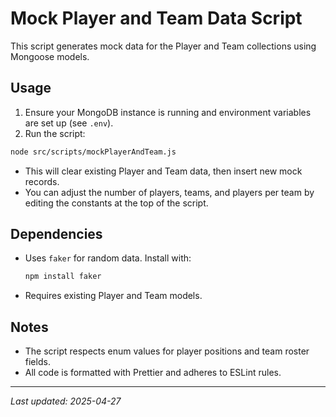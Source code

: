 # Mock Player and Team Data Script

This script generates mock data for the Player and Team collections using Mongoose models.

## Usage

1. Ensure your MongoDB instance is running and environment variables are set up (see `.env`).
2. Run the script:

```bash
node src/scripts/mockPlayerAndTeam.js
```

- This will clear existing Player and Team data, then insert new mock records.
- You can adjust the number of players, teams, and players per team by editing the constants at the top of the script.

## Dependencies
- Uses `faker` for random data. Install with:
  ```bash
  npm install faker
  ```
- Requires existing Player and Team models.

## Notes
- The script respects enum values for player positions and team roster fields.
- All code is formatted with Prettier and adheres to ESLint rules.

---

_Last updated: 2025-04-27_
